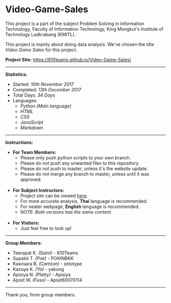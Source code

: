 # Video-Game-Sales
This project is a part of the subject Problem Solving in Information Technology, Faculty of Information Technology, King Mongkut's Institute of Technology Ladkrabang (KMITL).

This project is mainly about doing data analysis. We've chosen the title <i>Video Game Sales</i> for this project.

<b>Project Site:</b> https://810teams.github.io/Video-Game-Sales/

___________________

<b>Statistics:</b>
<ul>
  <li>Started: <i>10th November 2017</i></li>
  <li>Completed: <i>13th December 2017</i></li>
  <li>Total Days: <i>34 Days</i></li>
  <li>
    Languages:
    <ul><i>
      <li>Python (Main language)</li>
      <li>HTML</li>
      <li>CSS</li>
      <li>JavaScript</li>
      <li>Markdown</li>
    </i></ul>
  </li>
</ul>

____________________

<b>Instructions:</b>
<ul>
  <li>
    <b>For Team Members:</b>
    <ul>
      <li>Please only push python scripts to your own branch.</li>
      <li>Please do not push any unwanted files to this repository.</li>
      <li>Please do not push to master, unless it's the website update.</li>
      <li>Please do not merge any branch to master, unless until it was approved.</li>
    </ul>
  </li>
  <br>
  <li>
    <b>For Subject Instructors:</b>
    <ul>
      <li>Project site can be viewed <a href="https://810teams.github.io/Video-Game-Sales/" target="_blank">here</a>.</li>
      <li>For more accurate analysis, <b>Thai</b> language is recommended.</li>
      <li>For neater webpage, <b>English</b> language is recommended.</li>
      <li>NOTE: <i>Both versions has the same content.</i></li>
    </ul>
  </li>
  <br>
  <li>
    <b>For Visitors:</b>
    <ul>
      <li>Just feel free to look up!</li>
    </ul>
  </li>
</ul>

____________________

<b>Group Members:</b>
  <ul>
    <li>Teerapat K. <i>(Saint)</i> - 810Teams</li>
    <li>Supakit T. <i>(Pok)</i> - POKINBKK</li>
    <li>Kawisara B. <i>(Cartoon)</i> - zelotype</li>
    <li>Kazuya K. <i>(Ya)</i> - yakung</li>
    <li>Apisiya N. <i>(Platty)</i> - Apisiya</li>
    <li>Apisit W. <i>(Fuse)</i> - Apisit60070114</li>
  </ul>

____________________

Thank you, from group members.
